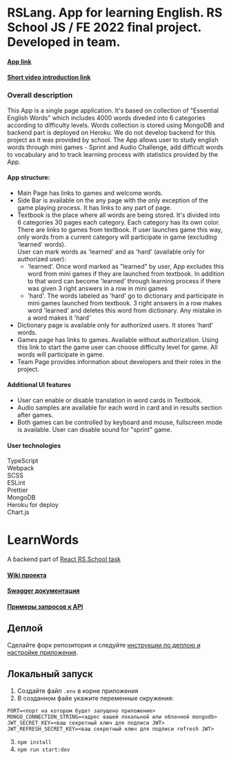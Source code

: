 # RSLang. App for learning English. RS School JS / FE 2022 final project. Developed in team.
#### [App link](https://rslang-dpakyj1a.netlify.app/)
#### [Short video introduction link](https://youtu.be/nL61JKU79aI)
<h3>Overall description</h3>
This App is a single page application. It's based on collection of "Essential English Words" which includes 4000 words diveded into 6 categories according to difficulty levels. Words collection is stored using MongoDB and backend part is deployed on Heroku. We do not develop backend for this project as it was provided by school.
The App allows user to study english words through mini games - Sprint and Audio Challenge, add difficult words to vocabulary and to track learning process with statistics provided by the App.
<h4>App structure:</h4>
<ul>
<li>
  Main Page has links to games and welcome words.  
</li>
<li>
  Side Bar is available on the any page with the only exception of the game playing process. It has links to any part of page.  
</li>
<li>
  Textbook is the place where all words are being stored. It's divided into 6 categories 30 pages each category. Each category has its own color. There are links to games from textbook. If user launches game this way, only words from a current category will participate in game (excluding 'learned' words).
<br>User can mark words as 'learned' and as 'hard' (available only for authorized user):
<ul>
<li>'learned'. Once word marked as "learned" by user, App excludes this word from mini games if they are launched from textbook. In addition to that word can become 'learned' through learning process if there was given 3 right answers in a row in mini games</li>
<li>'hard'. The words labeled as 'hard' go to dictionary and participate in mini games launched from textbook. 3 right answers in a row makes word 'learned' and deletes this word from dictionary. Any mistake in a word makes it 'hard'</li>
</ul>
</li>
<li>
  Dictionary page is available only for authorized users. It stores 'hard' words. 
</li> 
 <li> 
   Games page has links to games. Available without authorization. Using this link to start the game user can choose difficulty level for game. All words will participate in game. 
  </li>
 <li> Team Page provides information about developers and their roles in the project. </li>
  </ul>
<h4>Additional UI features</h4>
<ul>
<li>
  User can enable or disable translation in word cards in Textbook.     
</li>
<li>
  Audio samples are available for each word in card and in results section after games.      
</li>
<li>
  Both games can be controlled by keyboard and mouse, fullscreen mode is available. User can disable sound for "sprint" game.      
</li>
</ul>

<h4>User technologies</h4>
TypeScript
<br>Webpack
<br>SCSS
<br>ESLint
<br>Prettier
<br>MongoDB
<br>Heroku for deploy
<br>Chart.js







# LearnWords
A backend part of [React RS.School task](https://github.com/rolling-scopes-school/tasks/blob/master/tasks/react/react-rslang.md)

#### [Wiki проекта](https://github.com/rolling-scopes-school/-LearnWords-react/wiki)  
#### [Swagger документация](https://react-learnwords-example.herokuapp.com/doc/#)
#### [Примеры запросов к API](https://github.com/rolling-scopes-school/-LearnWords-react/wiki/%D0%9F%D1%80%D0%B8%D0%BC%D0%B5%D1%80%D1%8B-%D0%B7%D0%B0%D0%BF%D1%80%D0%BE%D1%81%D0%BE%D0%B2-%D0%BA-API)

## Деплой

Сделайте форк репозитория и следуйте [инструкции по деплою и настройке приложения](https://github.com/rolling-scopes-school/-LearnWords-react/wiki).

## Локальный запуск
1. Создайте файл ```.env``` в корне приложения
2. В созданном файе укажите переменные окружения:  
```
PORT=<порт на котором будет запущено приложение>
MONGO_CONNECTION_STRING=<адрес вашей локальной или облачной mongodb>
JWT_SECRET_KEY=<ваш секретный ключ для подписи JWT>
JWT_REFRESH_SECRET_KEY=<ваш секретный ключ для подписи refresh JWT>
```
3. ```npm install```
4. ```npm run start:dev```
